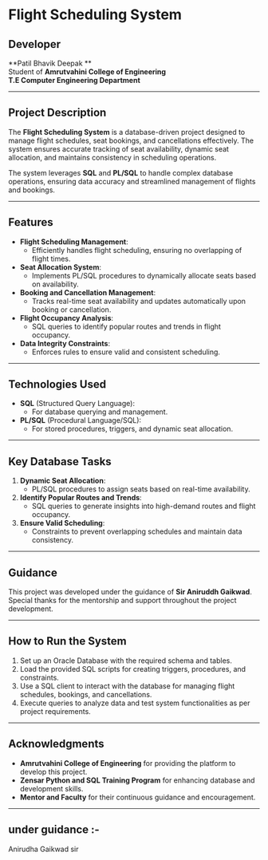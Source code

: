 # Flight Scheduling System

## Developer
**Patil Bhavik Deepak **  
Student of **Amrutvahini College of Engineering**  
**T.E Computer Engineering Department**

---

## Project Description
The **Flight Scheduling System** is a database-driven project designed to manage flight schedules, seat bookings, and cancellations effectively. The system ensures accurate tracking of seat availability, dynamic seat allocation, and maintains consistency in scheduling operations. 

The system leverages **SQL** and **PL/SQL** to handle complex database operations, ensuring data accuracy and streamlined management of flights and bookings.

---

## Features
- **Flight Scheduling Management**: 
  - Efficiently handles flight scheduling, ensuring no overlapping of flight times.
- **Seat Allocation System**: 
  - Implements PL/SQL procedures to dynamically allocate seats based on availability.
- **Booking and Cancellation Management**: 
  - Tracks real-time seat availability and updates automatically upon booking or cancellation.
- **Flight Occupancy Analysis**: 
  - SQL queries to identify popular routes and trends in flight occupancy.
- **Data Integrity Constraints**: 
  - Enforces rules to ensure valid and consistent scheduling.

---

## Technologies Used
- **SQL** (Structured Query Language): 
  - For database querying and management.
- **PL/SQL** (Procedural Language/SQL): 
  - For stored procedures, triggers, and dynamic seat allocation.

---

## Key Database Tasks
1. **Dynamic Seat Allocation**:
   - PL/SQL procedures to assign seats based on real-time availability.
2. **Identify Popular Routes and Trends**:
   - SQL queries to generate insights into high-demand routes and flight occupancy.
3. **Ensure Valid Scheduling**:
   - Constraints to prevent overlapping schedules and maintain data consistency.

---

## Guidance
This project was developed under the guidance of **Sir Aniruddh Gaikwad**.  
Special thanks for the mentorship and support throughout the project development.

---

## How to Run the System
1. Set up an Oracle Database with the required schema and tables.
2. Load the provided SQL scripts for creating triggers, procedures, and constraints.
3. Use a SQL client to interact with the database for managing flight schedules, bookings, and cancellations.
4. Execute queries to analyze data and test system functionalities as per project requirements.

---

## Acknowledgments
- **Amrutvahini College of Engineering** for providing the platform to develop this project.
- **Zensar Python and SQL Training Program** for enhancing database and development skills.
- **Mentor and Faculty** for their continuous guidance and encouragement.

---

## under guidance :-
Anirudha Gaikwad sir
